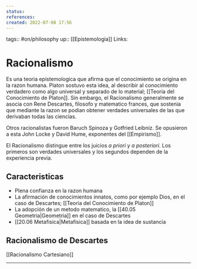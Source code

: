 ```yaml
---
status:
references:
created: 2022-07-08 17:56
---
```

tags:: #on/philosophy 
up:: [[Epistemologia]]
Links: 
# Racionalismo
Es una teoria epistemologica que afirma que el conocimiento se origina en la razon humana. Platon sostuvo esta idea, al describir al conocimiento verdadero como algo universal y separado de lo material; [[Teoria del Conocimiento de Platon]]. Sin embargo, el Racionalismo generalmente se asocia con Rene Descartes, filosofo y matematico frances, que sostenia que mediante la razon se podian obtener verdades universales de las que derivaban todas las ciencias.

Otros racionalistas fueron Baruch Spinoza y Gotfried Leibniz. Se opusieron a esta John Locke y David Hume, exponentes del [[Empirismo]].

El Racionalismo distingue entre los juicios *a priori* y *a posteriori*. Los primeros son verdades universales y los segundos dependen de la experiencia previa.

## Caracteristicas
- Plena confianza en la razon humana
- La afirmación de conocimientos innatos, como por ejemplo Dios, en el caso de Descartes; [[Teoria del Conocimiento de Platon]]
- La adopción de un metodo matematico, la [[40.05 Geometria|Geometria]] en el caso de Descartes
- [[20.06 Metafisica|Metafisica]] basada en la idea de sustancia

## Racionalismo de Descartes
[[Racionalismo Cartesiano]]
___
